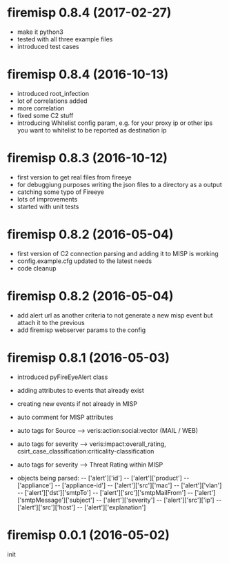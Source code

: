 firemisp 0.8.4 (2017-02-27)
===========================

- make it python3
- tested with all three example files
- introduced test cases


firemisp 0.8.4 (2016-10-13)
===========================

- introduced root_infection
- lot of correlations added
- more correlation
- fixed some C2 stuff
- introducing Whitelist config param, e.g. for your proxy ip or other ips you want to whitelist to be reported as destination ip

firemisp 0.8.3 (2016-10-12)
===========================

- first version to get real files from fireeye
- for debuggiung purposes writing the json files to a directory as a output
- catching some typo of Fireeye
- lots of improvements
- started with unit tests


firemisp 0.8.2 (2016-05-04)
===========================

- first version of C2 connection parsing and adding it to MISP is working
- config.example.cfg updated to the latest needs
- code cleanup

firemisp 0.8.2 (2016-05-04)
===========================

- add alert url as another criteria to not generate a new misp event but attach it to the previous
- add firemisp webserver params to the config

firemisp 0.8.1 (2016-05-03)
===========================

- introduced pyFireEyeAlert class
- adding attributes to events that already exist
- creating new events if not already in MISP
- auto comment for MISP attributes
- auto tags for Source --> veris:action:social:vector (MAIL / WEB)
- auto tags for severity --> veris:impact:overall_rating, csirt_case_classification:criticality-classification
- auto tags for severity --> Threat Rating within MISP

- objects being parsed:
-- ['alert']['id']
-- ['alert']['product']
-- ['appliance']
-- ['appliance-id']
-- ['alert']['src']['mac']
-- ['alert']['vlan']
-- ['alert']['dst']['smtpTo']
-- ['alert']['src']['smtpMailFrom']
-- ['alert']['smtpMessage']['subject']
-- ['alert']['severity']
-- ['alert']['src']['ip']
-- ['alert']['src']['host']
-- ['alert']['explanation']

firemisp 0.0.1 (2016-05-02)
===========================

init


